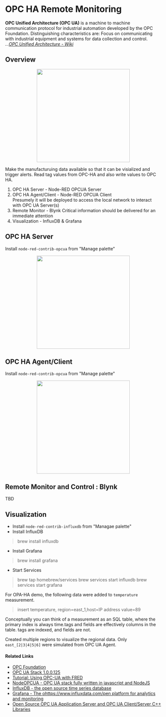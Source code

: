 
# OPC HA Remote Monitoring

**OPC Unified Architecture (OPC UA)** is a machine to machine communication protocol for industrial automation developed by the OPC Foundation. Distinguishing characteristics are: Focus on communicating with industrial equipment and systems for data collection and control. _...[OPC Unified Architecture - Wiki](https://en.wikipedia.org/wiki/OPC_Unified_Architecture)_

## Overview

<p align="center">
<img src="https://github.com/phyunsj/opc-ua-monitoring/blob/master/images/opc-ha-fan-simulation.gif" width="300px"/>
</p>

Make the manufacturuing data available so that it can be visialized and trigger alerts. Read tag values from OPC-HA and also write values to OPC HA.

1. OPC HA Server - Node-RED OPCUA Server
2. OPC HA Agent/Client - Node-RED OPCUA Client  
Presumely it will be deployed to access the local network to interact with OPC UA Server(s)
3. Remote Monitor - Blynk
Critical information should be delivered for an immediate attention
4. Visualization - InfluxDB & Grafana

## OPC HA Server

Install `node-red-contrib-opcua` from "Manage palette"

<p align="center">
<img src="https://github.com/phyunsj/opc-ua-monitoring/blob/master/images/opc-ha-server.png" width="300px"/>
</p>

## OPC HA Agent/Client

Install `node-red-contrib-opcua` from "Manage palette"

<p align="center">
<img src="https://github.com/phyunsj/opc-ua-monitoring/blob/master/images/opc-ha-agent.png" width="300px"/>
</p>

## Remote Monitor and Control : Blynk 

TBD

## Visualization

- Install `node-red-contrib-influxdb` from "Managae palette"
- Install InfluxDB
> brew install  influxdb
- Install Grafana
> brew install grafana

- Start Services
> brew tap homebrew/services
> brew services start influxdb
> brew services start grafana

For OPA-HA demo, the following data were added to `temperature` measurement. 

> insert temperature, region=east_1,host=IP address  value=89

Conceptually you can think of a measurement as an SQL table, where the primary index is always time.tags and fields are effectively columns in the table. tags are indexed, and fields are not.

Created multiple regions to visualize the regional data. Only `east_[2|3|4|5|6]` were simulated from OPC UA Agent. 



#### Related Links

- [OPC Foundation](https://opcfoundation.org/about/opc-technologies/opc-ua/)
- [OPC UA Stack  1.0.0.125](http://documentation.unified-automation.com/uasdkhp/1.0.0/html/index.html)
- [Tutorial: Using OPC-UA with FRED](http://developers.sensetecnic.com/article/tutorial-using-opc-ua-with-fred/)
- [NodeOPCUA - OPC UA stack fully written in javascript and NodeJS](http://node-opcua.github.io/)
- [InfluxDB - the open source time series database](https://www.influxdata.com/)
- [Grafana - The ohttps://www.influxdata.com/pen platform for analytics and monitoring](https://grafana.com/)
- [Open Source OPC UA Application Server and OPC UA Client/Server C++ Libraries](https://github.com/ASNeG/OpcUaStack)
